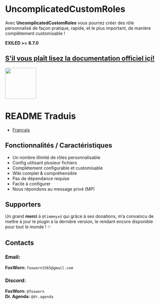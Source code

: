 # UncomplicatedCustomRoles
Avec **UncomplicatedCustomRoles** vous pourrez créer des rôle personnalisé de façon pratique, rapide, et le plus important, de manière complètement customisable !

**EXILED >= 8.7.0**

## [S'il vous plaît lisez la documentation officiel içi!](https://github.com/FoxWorn3365/UncomplicatedCustomRoles/wiki)

<a href='https://discord.gg/5StRGu8EJV'><img src='https://www.allkpop.com/upload/2021/01/content/262046/1611711962-discord-button.png' height="100"></a>

# README Traduis
- [Français](https://github.com/UncomplicatedCustomServer/UncomplicatedCustomRoles/blob/main/README-FR.md)

## Fonctionnalités / Caractéristiques
- Un nombre illimité de rôles personnalisable
- Config utilisant plusieur fichiers
- Complètement configurable et customisable
- Wiki complet & compréhensible
- Pas de dépendance requise
- Facile à configurer
- Nous répondons au message privé (MP)

## Supporters
Un grand **merci** à `@timmeyxd` qui grâce à ses donations, m’a convaincu de mettre à jour le plugin à la dernière version, le rendant encore disponible pour tout le monde ! ✨

## Contacts
### Email:
**FoxWorn:** `foxworn3365@gmail.com`
### Discord:
**FoxWorn:** `@foxworn`<br>
**Dr. Agenda:** `@dr.agenda`
